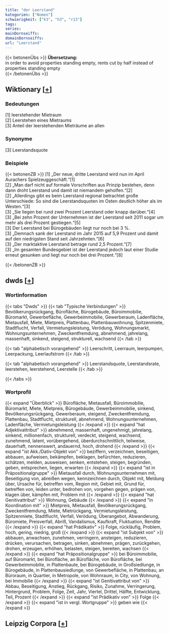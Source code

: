 ```yaml
---
title: "der Leerstand"
kategorien: ["Nomen"]
schwierigkeit: ["k3", "h3", "r13"]
tags:
series:
mainDornseiffs:
domainDornseiffs:
url: "Leerstand"
---
```


{{< betonenÜbs >}}
**Übersetzung:**  
in order to avoid properties standing empty, rents cut by half instead of properties standing empty  
{{< /betonenÜbs >}}

## Wiktionary [[+](https://de.wiktionary.org/wiki/Leerstand)]

### Bedeutungen
[1] leerstehender Mietraum  
[2] Leerstehen eines Mietraums  
[3] Anteil der leerstehenden Mieträume an allen  

### Synonyme
[3] Leerstandsquote  

### Beispiele
{{< betonenZB >}}
[1] „Der neue, dritte Leerstand wird nun im April Aurachers Spielzeuggeschäft.“[1]  
[2] „Man darf nicht auf formale Vorschriften aus Prinzip bestehen, denn dann droht Leerstand und damit ist niemandem geholfen.“[2]  
[2] „Allerdings gibt es beim Leerstand regional betrachtet große Unterschiede: So sind die Leerstandsquoten im Osten deutlich höher als im Westen.“[3]  
[3] „Sie liegen bei rund zwei Prozent Leerstand oder knapp darüber.“[4]  
[3] „Bei zehn Prozent der Unternehmen ist der Leerstand seit 2011 sogar um mehr als drei Prozent gestiegen.“[5]  
[3] Der Leerstand bei Bürogebäuden liegt nur noch bei 3 %.  
[3] „Demnach sank der Leerstand im Jahr 2015 auf 5,9 Prozent und damit auf den niedrigsten Stand seit Jahrzehnten.“[6]  
[3] „Der marktaktive Leerstand betrage rund 2,5 Prozent.“[7]  
[3] „Im gesamten Bundesgebiet ist der Leerstand jedoch laut einer Studie erneut gesunken und liegt nur noch bei drei Prozent.“[8]  

{{< /betonenZB >}}


## dwds [[+](https://www.dwds.de/wb/Leerstand)]

### Wortinformation
{{< tabs "Dwds" >}}
{{< tab "Typische Verbindungen" >}}
Bevölkerungsrückgang, Bürofläche, Bürogebäude, Büroimmobilie, Büromarkt, Gewerbefläche, Gewerbeimmobilie, Gewerberaum, Ladenfläche, Mietausfall, Miete, Mietpreis, Plattenbau, Plattenbauwohnung, Spitzenmiete, Stadtflucht, Verfall, Vermietungsleistung, Verödung, Wohnungsmarkt, Wohnungsunternehmen, Zweckentfremdung, abnehmend, jahrelang, massenhaft, sinkend, steigend, strukturell, wachsend
{{< /tab >}}

{{< tab "alphabetisch vorangehend" >}}
Leerschritt, Leerraum, leerpumpen, Leerpackung, Leerlaufstrom
{{< /tab >}}

{{< tab "alphabetisch vorangehend" >}}
Leerstandsquote, Leerstandsrate, leerstehen, leerstehend, Leerstelle
{{< /tab >}}

{{< /tabs >}}

### Wortprofil
{{< expand "Überblick" >}} Bürofläche, Mietausfall, Büroimmobilie, Büromarkt, Miete, Mietpreis, Bürogebäude, Gewerbeimmobilie, sinkend, Bevölkerungsrückgang, Gewerberaum, steigend, Zweckentfremdung, Plattenbau, Stadtflucht, strukturell, abnehmend, Wohnungsunternehmen, Ladenfläche, Vermietungsleistung {{< /expand >}}
{{< expand "hat Adjektivattribut" >}} abnehmend, massenhaft, ungenehmigt, jahrelang, sinkend, millionenfach, strukturell, verdeckt, steigend, wachsend, zunehmend, latent, vorübergehend, überdurchschnittlich, teilweise, dauerhaft, nennenswert, andauernd, hoch, drohend {{< /expand >}}
{{< expand "ist Akk./Dativ-Objekt von" >}} beziffern, verzeichnen, beseitigen, abbauen, aufweisen, bekämpfen, beklagen, befürchten, reduzieren, schätzen, melden, ausweisen, senken, entstehen, steigen, begründen, geben, entsprechen, liegen, erwarten {{< /expand >}}
{{< expand "ist in Präpositionalgruppe" >}} Mietausfall durch, Wohnungsunternehmen mit, Beseitigung von, abreißen wegen, kennzeichnen durch, Objekt mit, Meldung über, Ursache für, betreffen vom, Region mit, Gebiet mit, Grund für, betreffen von, leiden unter, bedrohen von, vorgehen gegen, prägen von, klagen über, kämpfen mit, Problem mit {{< /expand >}}
{{< expand "hat Genitivattribut" >}} Wohnung, Gebäude {{< /expand >}}
{{< expand "in Koordination mit" >}} Mietpreis, Mietausfall, Bevölkerungsrückgang, Zweckentfremdung, Miete, Mietrückgang, Vermietungsleistung, Spitzenmiete, Stadtflucht, Verfall, Verödung, Überangebot, Abwanderung, Büromiete, Preisverfall, Abriß, Vandalismus, Kaufkraft, Fluktuation, Rendite {{< /expand >}}
{{< expand "hat Prädikativ" >}} Folge, rückläufig, Problem, hoch, gering, niedrig, groß {{< /expand >}}
{{< expand "ist Subjekt von" >}} abbauen, anwachsen, zunehmen, verringern, ansteigen, reduzieren, drücken, verursachen, betragen, sinken, abnehmen, prägen, zurückgehen, drohen, erzeugen, erhöhen, belasten, steigen, bereiten, wachsen {{< /expand >}}
{{< expand "hat Präpositionalgruppe" >}} bei Büroimmobilie, auf Büromarkt, bei Bürofläche, an Bürofläche, von Bürofläche, bei Gewerbeimmobilie, in Plattenbaute, bei Bürogebäude, in Großsiedlunge, in Bürogebäude, in Plattenbausiedlunge, von Gewerbefläche, in Plattenbau, an Büroraum, in Quartier, in Metropole, von Wohnraum, in City, von Wohnung, bei Immobilie {{< /expand >}}
{{< expand "ist Genitivattribut von" >}} Abbau, Beseitigung, Anstieg, Rückgang, Risiko, Zunahme, Verringerung, Hintergrund, Problem, Folge, Zeit, Jahr, Viertel, Drittel, Hälfte, Entwicklung, Teil, Prozent {{< /expand >}}
{{< expand "ist Prädikativ von" >}} Folge {{< /expand >}}
{{< expand "ist in vergl. Wortgruppe" >}} geben wie {{< /expand >}}

## Leipzig Corpora [[+](https://corpora.uni-leipzig.de/en/res?word=Leerstand&corpusId=deu_newscrawl-public_2018)]

